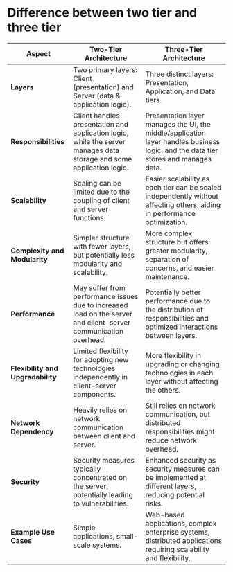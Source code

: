 # Difference between two tier and three tier

| Aspect                    | Two-Tier Architecture                                  | Three-Tier Architecture                                     |
|---------------------------|--------------------------------------------------------|--------------------------------------------------------------|
| **Layers**                | Two primary layers: Client (presentation) and Server (data & application logic). | Three distinct layers: Presentation, Application, and Data tiers. |
| **Responsibilities**      | Client handles presentation and application logic, while the server manages data storage and some application logic. | Presentation layer manages the UI, the middle/application layer handles business logic, and the data tier stores and manages data. |
| **Scalability**           | Scaling can be limited due to the coupling of client and server functions. | Easier scalability as each tier can be scaled independently without affecting others, aiding in performance optimization. |
| **Complexity and Modularity** | Simpler structure with fewer layers, but potentially less modularity and scalability. | More complex structure but offers greater modularity, separation of concerns, and easier maintenance. |
| **Performance**           | May suffer from performance issues due to increased load on the server and client-server communication overhead. | Potentially better performance due to the distribution of responsibilities and optimized interactions between layers. |
| **Flexibility and Upgradability** | Limited flexibility for adopting new technologies independently in client-server components. | More flexibility in upgrading or changing technologies in each layer without affecting the others. |
| **Network Dependency**     | Heavily relies on network communication between client and server. | Still relies on network communication, but distributed responsibilities might reduce network overhead. |
| **Security**              | Security measures typically concentrated on the server, potentially leading to vulnerabilities. | Enhanced security as security measures can be implemented at different layers, reducing potential risks. |
| **Example Use Cases**     | Simple applications, small-scale systems. | Web-based applications, complex enterprise systems, distributed applications requiring scalability and flexibility. |